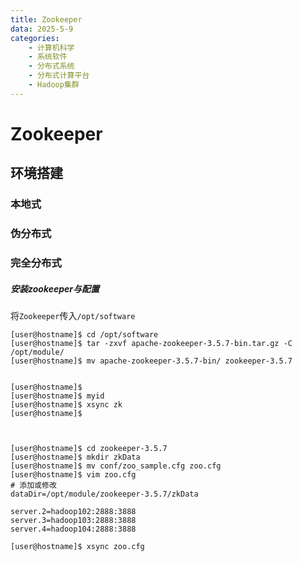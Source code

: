 ```yaml
---
title: Zookeeper
data: 2025-5-9
categories:
    - 计算机科学
    - 系统软件
    - 分布式系统
    - 分布式计算平台
    - Hadoop集群
---
```

# Zookeeper

## 环境搭建

### 本地式

### 伪分布式

### 完全分布式

##### 安装zookeeper与配置

将`Zookeeper`传入`/opt/software`
```shell
[user@hostname]$ cd /opt/software
[user@hostname]$ tar -zxvf apache-zookeeper-3.5.7-bin.tar.gz -C /opt/module/
[user@hostname]$ mv apache-zookeeper-3.5.7-bin/ zookeeper-3.5.7


[user@hostname]$ 
[user@hostname]$ myid
[user@hostname]$ xsync zk
[user@hostname]$ 



[user@hostname]$ cd zookeeper-3.5.7
[user@hostname]$ mkdir zkData
[user@hostname]$ mv conf/zoo_sample.cfg zoo.cfg
[user@hostname]$ vim zoo.cfg
# 添加或修改
dataDir=/opt/module/zookeeper-3.5.7/zkData

server.2=hadoop102:2888:3888
server.3=hadoop103:2888:3888
server.4=hadoop104:2888:3888

[user@hostname]$ xsync zoo.cfg
```